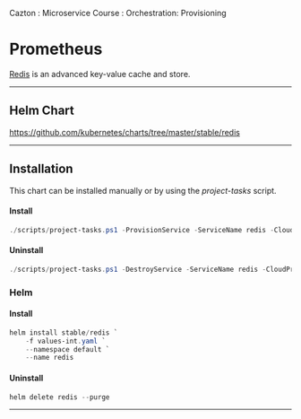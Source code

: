 Cazton : Microservice Course : Orchestration: Provisioning
# Prometheus

[Redis](http://redis.io/) is an advanced key-value cache and store.

---

## Helm Chart

https://github.com/kubernetes/charts/tree/master/stable/redis

---

## Installation 

This chart can be installed manually or by using the *project-tasks* script.

#### Install

```powershell
./scripts/project-tasks.ps1 -ProvisionService -ServiceName redis -CloudProvider aws
```

#### Uninstall

```powershell
./scripts/project-tasks.ps1 -DestroyService -ServiceName redis -CloudProvider aws
```

### Helm

#### Install
``` powershell
helm install stable/redis `
    -f values-int.yaml `
    --namespace default `
    --name redis
```

#### Uninstall

``` powershell
helm delete redis --purge
```

---
